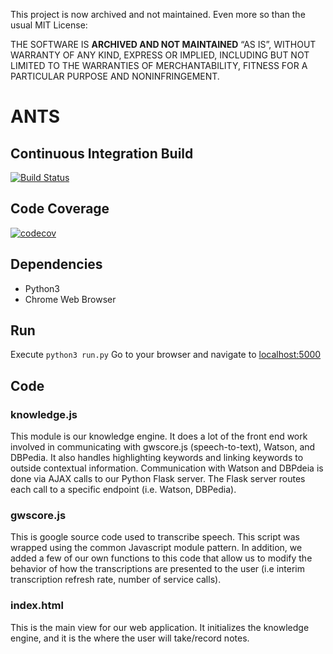 This project is now archived and not maintained. Even more so than the usual MIT License:

THE SOFTWARE IS **ARCHIVED AND NOT MAINTAINED** “AS IS”, WITHOUT WARRANTY OF ANY KIND, EXPRESS OR IMPLIED, INCLUDING BUT NOT LIMITED TO THE WARRANTIES OF MERCHANTABILITY, FITNESS FOR A PARTICULAR PURPOSE AND NONINFRINGEMENT.

# ANTS

## Continuous Integration Build
[![Build Status](https://travis-ci.com/buckbaskin/notess.svg?token=ASNKRRcpZXw2vpqjSCDX&branch=master)](https://travis-ci.com/buckbaskin/notess)

## Code Coverage
[![codecov](https://codecov.io/gh/buckbaskin/notess/branch/master/graph/badge.svg?token=vZ02TTtbOA)](https://codecov.io/gh/buckbaskin/notess)


## Dependencies
- Python3
- Chrome Web Browser

## Run
Execute `python3 run.py`
Go to your browser and navigate to [localhost:5000](localhost:5000)

## Code

### knowledge.js
This module is our knowledge engine. It does a lot of the front end work
involved in communicating with gwscore.js (speech-to-text), Watson, 
and DBPedia. It also handles highlighting keywords and linking keywords to
outside contextual information. Communication with Watson and DBPdeia is 
done via AJAX calls to our Python Flask server. The Flask server routes 
each call to a specific endpoint (i.e. Watson, DBPedia).  

### gwscore.js
This is google source code used to transcribe speech. This script was wrapped 
using the common Javascript module pattern. In addition, we added a few of
our own functions to this code that allow us to modify the behavior of 
how the transcriptions are presented to the user (i.e interim transcription 
refresh rate, number of service calls).

### index.html
This is the main view for our web application. It initializes the knowledge
engine, and it is the where the user will take/record notes.

